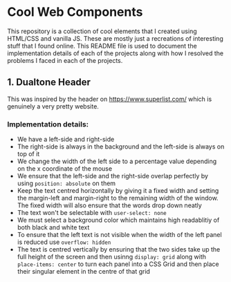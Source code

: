 # Cool Web Components

This repository is a collection of cool elements that I created using HTML/CSS and vanilla JS. These are mostly just a recreations of interesting stuff that I found online. This README file is used to document the implementation details of each of the projects along with how I resolved the problems I faced in each of the projects.

## 1. Dualtone Header

This was inspired by the header on https://www.superlist.com/ which is genuinely a very pretty website.

### Implementation details:
- We have a left-side and right-side
- The right-side is always in the background and the left-side is always on top of it
- We change the width of the left side to a percentage value depending on the x coordinate of the mouse
- We ensure that the left-side and the right-side overlap perfectly by using `position: absolute` on them
- Keep the text centred horizontally by giving it a fixed width and setting the margin-left and margin-right to the remaining width of the window. The fixed width will also ensure that the words drop down neatly
- The text won't be selectable with `user-select: none`
- We must select a background color which maintains high readablitiy of both black and white text
- To ensure that the left text is not visible when the width of the left panel is reduced use `overflow: hidden`
- The text is centred vertically by ensuring that the two sides take up the full height of the screen and then usinng `display: grid` along with `place-items: center` to turn each panel into a CSS Grid and then place their singular element in the centre of that grid
